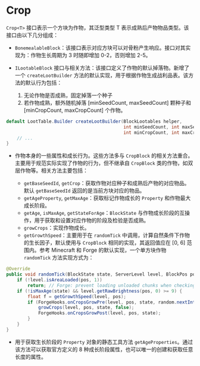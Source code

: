 # Crop


`Crop<T>` 接口表示一个方块为作物，其泛型类型 T 表示成熟后产物物品类型。该接口由以下几分组成：

- `BonemealableBlock`：该接口表示对应方块可以对骨粉产生响应。接口对其实现为：作物生长周期为 3 时随即增加 0-2，否则增加 2-5。
- `ILootableBlock` 接口与相关方法：该接口定义了作物的默认掉落物。新增了一个 `createLootBuilder` 方法的默认实现，用于根据作物生成战利品表。该方法的默认行为包括：

    1. 无论作物是否成熟，固定掉落一个种子
    2. 若作物成熟，额外随机掉落 \[minSeedCount, maxSeedCount\] 颗种子和 \[minCropCount, maxCropCount\] 个作物。

```java
default LootTable.Builder createLootBuilder(BlockLootables helper,
                                            int minSeedCount, int maxSeedCount,
                                            int minCropCount, int maxCropCount) {
    // ...
}
```

- 作物本身的一些属性和成长行为。这些方法多与 `CropBlock` 的相关方法重合。主要用于规范实际实现了作物的行为，但不继承自 `CropBlock` 类的作物，如双层作物等。相关方法主要包括：

    - `getBaseSeedId`, `getCrop`：获取作物对应种子和成熟后产物的对应物品。默认 `getBaseSeedId` 返回的是当前方块对应的物品。
    - `getAgeProperty`, `getMaxAge`：获取标记作物成长的 `Property` 和作物最大成长阶段。
    - `getAge`, `isMaxAge`, `getStateForAge`：`BlockState` 与作物成长阶段的互操作，用于获取和设置对应作物的阶段及检验是否成熟。
    - `growCrops`：实现作物成长。
    - `getGrowthSpeed`：主要用于在 `randomTick` 中调用，计算自然条件下作物的生长因子，默认使用与 `CropBlock` 相同的实现，其返回值应在 \[0, 6\] 范围内。参考 Minecraft 和 Forge 的默认实现，一个单方块作物 `randomTick` 方法实现方式为：

```java
@Override
public void randomTick(BlockState state, ServerLevel level, BlockPos pos, RandomSource random) {
    if (!level.isAreaLoaded(pos, 1))
        return; // Forge: prevent loading unloaded chunks when checking neighbor's light
    if (!isMaxAge(state) && level.getRawBrightness(pos, 0) >= 9) {
        float f = getGrowthSpeed(level, pos);
        if (ForgeHooks.onCropsGrowPre(level, pos, state, random.nextInt((int) (25.0F / f) + 1) == 0)) {
            growCrops(level, pos, state, false);
            ForgeHooks.onCropsGrowPost(level, pos, state);
        }
    }
}
```

- 用于获取生长阶段的 `Property` 对象的静态工具方法 `getAgeProperties`。通过该方法可以获取官方定义的 8 种成长阶段属性，也可以唯一的创建和获取任意长度的属性。
